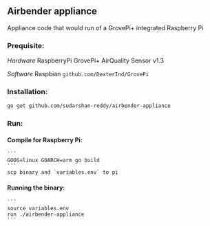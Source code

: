 ## Airbender appliance

Appliance code that would run of a GrovePi+ integrated Raspberry Pi

### Prequisite:

*Hardware*
RaspberryPi
GrovePi+
AirQuality Sensor v1.3

*Software*
Raspbian
`github.com/DexterInd/GrovePi`

### Installation: 
 ```bash 
 go get github.com/sudarshan-reddy/airbender-appliance
 ```

### Run: 

#### Compile for Raspberry Pi:
    ```
    GOOS=linux GOARCH=arm go build
    ```
    scp binary and `variables.env` to pi

#### Running the binary:
    ```
    source variables.env
    run ./airbender-appliance
    ```
